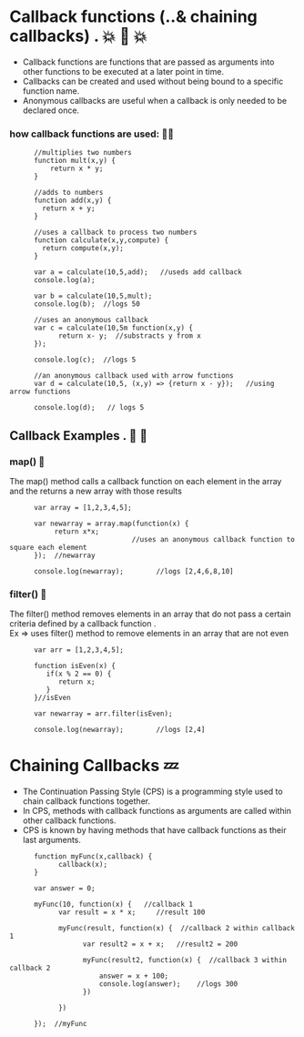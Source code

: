 # Callback functions (..& chaining callbacks) . :collision:  :violin:  :boom:
- Callback functions are functions that are passed as arguments into other functions to be executed at a later point in time.
- Callbacks can be created and used without being bound to a specific function name.
- Anonymous callbacks are useful when a callback is only needed to be declared once.

### how callback functions are used:  :lemon::sake:

```
      //multiplies two numbers
      function mult(x,y) {
          return x * y;
      }
      
      //adds to numbers
      function add(x,y) {
        return x + y;
      }
      
      //uses a callback to process two numbers
      function calculate(x,y,compute) {
        return compute(x,y);
      }
      
      var a = calculate(10,5,add);   //useds add callback
      console.log(a);
      
      var b = calculate(10,5,mult);
      console.log(b);  //logs 50
      
      //uses an anonymous callback
      var c = calculate(10,5m function(x,y) {
            return x- y;  //substracts y from x
      });
      
      console.log(c);  //logs 5
      
      //an anonymous callback used with arrow functions
      var d = calculate(10,5, (x,y) => {return x - y});   //using arrow functions
      
      console.log(d);   // logs 5

```

## Callback Examples . :bug: :bug:

### map() :hatched_chick:
The map() method calls a callback function on each element in the array and the returns a new array with those results

```
      var array = [1,2,3,4,5];
      
      var newarray = array.map(function(x) {
           return x*x; 
                              //uses an anonymous callback function to square each element
      });  //newarray
      
      console.log(newarray);        //logs [2,4,6,8,10]

```

### filter() :lemon:
The filter() method removes elements in an array that do not pass a certain criteria defined by a callback function .      
Ex => uses filter() method to remove elements in an array that are not even

```
      var arr = [1,2,3,4,5];
      
      function isEven(x) {
         if(x % 2 == 0) {
            return x;  
         }
      }//isEven
      
      var newarray = arr.filter(isEven);
      
      console.log(newarray);        //logs [2,4]

```

# Chaining Callbacks :zzz:
- The Continuation Passing Style (CPS) is a programming style used to chain callback functions together.    
- In CPS, methods with callback functions as arguments are called within other callback functions.
- CPS is known by having methods that have callback functions as their last arguments.

```
      function myFunc(x,callback) {
            callback(x);
      }
      
      var answer = 0;
      
      myFunc(10, function(x) {   //callback 1
            var result = x * x;     //result 100
      
            myFunc(result, function(x) {  //callback 2 within callback 1
                  var result2 = x + x;   //result2 = 200
            
                  myFunc(result2, function(x) {  //callback 3 within callback 2
                      answer = x + 100;
                      console.log(answer);    //logs 300
                  })
               
            })
      
      });  //myFunc

```





















